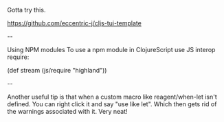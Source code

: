 Gotta try this.

https://github.com/eccentric-j/cljs-tui-template

--

Using NPM modules
To use a npm module in ClojureScript use JS interop require:

(def stream (js/require "highland"))

--

Another useful tip is that when a custom macro like reagent/when-let isn't defined. You can right click it and say "use like let". Which then gets rid of the warnings associated with it. Very neat!
